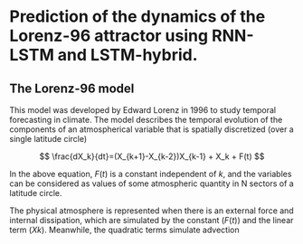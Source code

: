# Prediction of the dynamics of the Lorenz-96 attractor using RNN-LSTM and LSTM-hybrid.

## The Lorenz-96 model

This model was developed by Edward Lorenz in 1996 to study temporal forecasting in climate. The model describes the temporal evolution of the components of an atmospherical variable that is spatially discretized (over a single latitude circle)

$$
\frac{dX_k}{dt}=(X_{k+1}-X_{k-2})X_{k-1} + X_k + F(t)
$$

In the above equation, $F(t)$ is a constant independent of $k$, and the variables can be considered as values of some atmospheric quantity in N sectors of a latitude circle.

The physical atmosphere is represented when there is an external force and internal dissipation, which are simulated by the constant ($F(t)$) and the linear term ($Xk$). Meanwhile, the quadratic terms simulate advection
